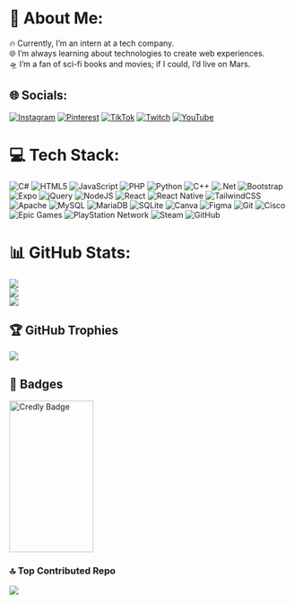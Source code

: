 # 💫 About Me:
🔥 Currently, I’m an intern at a tech company.  <br>🌐 I’m always learning about technologies to create web experiences.  <br>🛸 I’m a fan of sci-fi books and movies; if I could, I’d live on Mars.  

## 🌐 Socials:
[![Instagram](https://img.shields.io/badge/Instagram-%23E4405F.svg?logo=Instagram&logoColor=white)](https://instagram.com/miguezzblanco) [![Pinterest](https://img.shields.io/badge/Pinterest-%23E60023.svg?logo=Pinterest&logoColor=white)](https://pinterest.com/miguezzblanco) [![TikTok](https://img.shields.io/badge/TikTok-%23000000.svg?logo=TikTok&logoColor=white)](https://tiktok.com/@miguezzb) [![Twitch](https://img.shields.io/badge/Twitch-%239146FF.svg?logo=Twitch&logoColor=white)](https://twitch.tv/miguezzblanco) [![YouTube](https://img.shields.io/badge/YouTube-%23FF0000.svg?logo=YouTube&logoColor=white)](https://youtube.com/@miguezzblanco) 

# 💻 Tech Stack:
![C#](https://img.shields.io/badge/c%23-%23239120.svg?style=for-the-badge&logo=csharp&logoColor=white) ![HTML5](https://img.shields.io/badge/html5-%23E34F26.svg?style=for-the-badge&logo=html5&logoColor=white) ![JavaScript](https://img.shields.io/badge/javascript-%23323330.svg?style=for-the-badge&logo=javascript&logoColor=%23F7DF1E) ![PHP](https://img.shields.io/badge/php-%23777BB4.svg?style=for-the-badge&logo=php&logoColor=white) ![Python](https://img.shields.io/badge/python-3670A0?style=for-the-badge&logo=python&logoColor=ffdd54) ![C++](https://img.shields.io/badge/c++-%2300599C.svg?style=for-the-badge&logo=c%2B%2B&logoColor=white) ![.Net](https://img.shields.io/badge/.NET-5C2D91?style=for-the-badge&logo=.net&logoColor=white) ![Bootstrap](https://img.shields.io/badge/bootstrap-%238511FA.svg?style=for-the-badge&logo=bootstrap&logoColor=white) ![Expo](https://img.shields.io/badge/expo-1C1E24?style=for-the-badge&logo=expo&logoColor=#D04A37) ![jQuery](https://img.shields.io/badge/jquery-%230769AD.svg?style=for-the-badge&logo=jquery&logoColor=white) ![NodeJS](https://img.shields.io/badge/node.js-6DA55F?style=for-the-badge&logo=node.js&logoColor=white) ![React](https://img.shields.io/badge/react-%2320232a.svg?style=for-the-badge&logo=react&logoColor=%2361DAFB) ![React Native](https://img.shields.io/badge/react_native-%2320232a.svg?style=for-the-badge&logo=react&logoColor=%2361DAFB) ![TailwindCSS](https://img.shields.io/badge/tailwindcss-%2338B2AC.svg?style=for-the-badge&logo=tailwind-css&logoColor=white) ![Apache](https://img.shields.io/badge/apache-%23D42029.svg?style=for-the-badge&logo=apache&logoColor=white) ![MySQL](https://img.shields.io/badge/mysql-4479A1.svg?style=for-the-badge&logo=mysql&logoColor=white) ![MariaDB](https://img.shields.io/badge/MariaDB-003545?style=for-the-badge&logo=mariadb&logoColor=white) ![SQLite](https://img.shields.io/badge/sqlite-%2307405e.svg?style=for-the-badge&logo=sqlite&logoColor=white) ![Canva](https://img.shields.io/badge/Canva-%2300C4CC.svg?style=for-the-badge&logo=Canva&logoColor=white) ![Figma](https://img.shields.io/badge/figma-%23F24E1E.svg?style=for-the-badge&logo=figma&logoColor=white) ![Git](https://img.shields.io/badge/git-%23F05033.svg?style=for-the-badge&logo=git&logoColor=white) ![Cisco](https://img.shields.io/badge/cisco-%23049fd9.svg?style=for-the-badge&logo=cisco&logoColor=black) ![Epic Games](https://img.shields.io/badge/epicgames-%23313131.svg?style=for-the-badge&logo=epicgames&logoColor=white) ![PlayStation Network](https://img.shields.io/badge/PSN-%230070D1.svg?style=for-the-badge&logo=Playstation&logoColor=white) ![Steam](https://img.shields.io/badge/steam-%23000000.svg?style=for-the-badge&logo=steam&logoColor=white) ![GitHub](https://img.shields.io/badge/github-%23121011.svg?style=for-the-badge&logo=github&logoColor=white)

# 📊 GitHub Stats:
![](https://github-readme-stats.vercel.app/api?username=miguezzb&theme=midnight-purple&hide_border=true&include_all_commits=true&count_private=true)<br/>
![](https://github-readme-streak-stats.herokuapp.com/?user=miguezzb&theme=midnight-purple&hide_border=true)<br/>
![](https://github-readme-stats.vercel.app/api/top-langs/?username=miguezzb&theme=midnight-purple&hide_border=true&include_all_commits=true&count_private=true&layout=compact)

## 🏆 GitHub Trophies
![](https://github-profile-trophy.vercel.app/?username=miguezzb&theme=tokyonight&no-frame=true&no-bg=false&margin-w=4)

## 🥇 Badges
<a href="https://www.credly.com/badges/a1e5d76c-89e9-464f-95f2-dcc1a14d524c/public_url" target="_blank">
  <img width="150" height="270" src="https://images.credly.com/size/220x220/images/55d8a060-354a-4e4c-8f41-047b0153f3c4/image.png" alt="Credly Badge">
</a>

### 🔝 Top Contributed Repo
![](https://github-contributor-stats.vercel.app/api?username=miguezzb&limit=5&theme=tokyonight&combine_all_yearly_contributions=true)

<!-- Proudly created with GPRM ( https://gprm.itsvg.in ) -->
